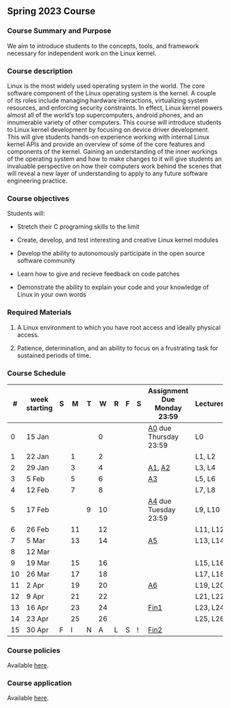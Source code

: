 ## Spring 2023 Course

### Course Summary and Purpose

We aim to introduce students to the concepts, tools, and framework necessary for independent work on the Linux kernel.

### Course description

Linux is the most widely used operating system in the world. The core software component of the Linux operating system is the kernel. A couple of its roles include managing hardware interactions, virtualizing system resources, and enforcing security constraints. In effect, Linux kernel powers almost all of the world’s top supercomputers, android phones, and an innumerable variety of other computers. This course will introduce students to Linux kernel development by focusing on device driver development. This will give students hands-on experience working with internal Linux kernel APIs and provide an overview of some of the core features and components of the kernel. Gaining an understanding of the inner workings of the operating system and how to make changes to it will give students an invaluable perspective on how their computers work behind the scenes that will reveal a new layer of understanding to apply to any future software engineering practice.

### Course objectives

Students will:

* Stretch their C programing skills to the limit

* Create, develop, and test interesting and creative Linux kernel modules

* Develop the ability to autonomously participate in the open source software community

* Learn how to give and recieve feedback on code patches

* Demonstrate the ability to explain your code and your knowledge of Linux in your own words

### Required Materials

1. A Linux environment to which you have root access and ideally physical access.

2. Patience, determination, and an ability to focus on a frustrating task for sustained periods of time.

### Course Schedule

|#| week starting|S|M|T|W|R|F|S|Assignment Due Monday 23:59|Lectures|
|--|--|--|--|--|--|--|--|--|--|--|
|0| 15 Jan||||0||||[A0](A0.html) due Thursday 23:59|L0|
|1| 22 Jan||1||2|||||L1, L2|
|2| 29 Jan||3||4||||[A1](A1.html), [A2](A2.html)|L3, L4|
|3| 5 Feb||5||6||||[A3](A3.html)|L5, L6|
|4| 12 Feb||7||8|||||L7, L8|
|5| 17 Feb|||9|10||||[A4](A4.html) due Tuesday 23:59|L9, L10|
|6| 26 Feb||11||12|||||L11, L12|
|7| 5 Mar||13||14||||[A5](A5.html)|L13, L14|
|8| 12 Mar||||||||||
|9| 19 Mar||15||16|||||L15, L16|
|10| 26 Mar||17||18|||||L17, L18|
|11| 2 Apr||19||20||||[A6](A6.html)|L19, L20|
|12| 9 Apr||21||22|||||L21, L22|
|13| 16 Apr||23||24||||[Fin1](fin1.html)|L23, L24|
|14| 23 Apr||25||26|||||L25, L26|
|15| 30 Apr|F|I|N|A|L|S|!|[Fin2](fin2.html)||


### Course policies

Available [here](course_policies.html).

### Course application

Available [here](course_application.html).
